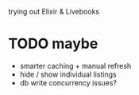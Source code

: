 trying out Elixir & Livebooks

# TODO maybe

- smarter caching + manual refresh
- hide / show individual listings
- db write concurrency issues?
